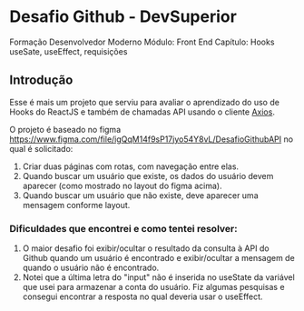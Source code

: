 # Desafio Github - DevSuperior
Formação Desenvolvedor Moderno
Módulo: Front End
Capítulo: Hooks useSate, useEffect, requisições

## Introdução
Esse é mais um projeto que serviu para avaliar o aprendizado do uso de Hooks do ReactJS e também de chamadas API usando o cliente [Axios](https://axios-http.com/docs/intro).

O projeto é baseado no figma https://www.figma.com/file/igQqM14f9sP17jyo54Y8vL/DesafioGithubAPI no qual é solicitado:

1. Criar duas páginas com rotas, com navegação entre elas.
2. Quando buscar um usuário que existe, os dados do usuário devem aparecer (como mostrado no layout do figma acima).
3. Quando buscar um usuário que não existe, deve aparecer uma mensagem conforme layout.

### Dificuldades que encontrei e como tentei resolver:
1. O maior desafio foi exibir/ocultar o resultado da consulta à API do Github quando um usuário é encontrado e exibir/ocultar a mensagem de quando o usuário não é encontrado.
2. Notei que a última letra do "input" não é inserida no useState da variável que usei para armazenar a conta do usuário. Fiz algumas pesquisas e consegui encontrar a resposta no qual deveria usar o useEffect.
